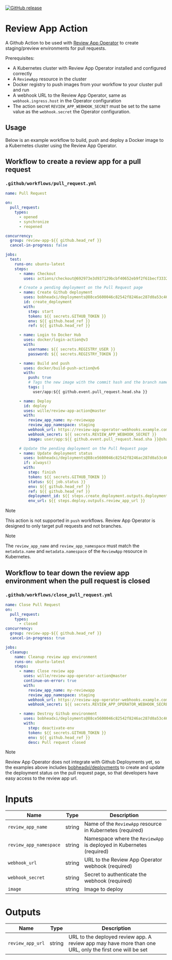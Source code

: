 [![GitHub release](https://img.shields.io/github/release/wille/review-app-action.svg?style=flat-square)](https://github.com/wille/review-app-action/releases/latest)

# Review App Action

A Github Action to be used with [Review App Operator](https://github.com/wille/review-app-operator) to create staging/preview environments for pull requests.

Prerequisites:
- A Kubernetes cluster with Review App Operator installed and configured correctly
- A `ReviewApp` resource in the cluster
- Docker registry to push images from your workflow to your cluster pull and run
- A webhook URL to the Review App Operator, same as `webhook.ingress.host` in the Operator configuration
- The action secret `REVIEW_APP_WEBHOOK_SECRET` must be set to the same value as the `webhook.secret` the Operator configuration.

## Usage

Below is an example workflow to build, push and deploy a Docker image to a Kubernetes cluster using the Review App Operator.

## Workflow to create a review app for a pull request


### `.github/workflows/pull_request.yml`

```yaml
name: Pull Request

on:
  pull_request:
    types:
      - opened
      - synchronize
      - reopened

concurrency:
  group: review-app-${{ github.head_ref }}
  cancel-in-progress: false

jobs:
  test:
    runs-on: ubuntu-latest
    steps:
      - name: Checkout
        uses: actions/checkout@692973e3d937129bcbf40652eb9f2f61becf3332 # 4.1.7

      # Create a pending deployment on the Pull Request page
      - name: Create Github deployment
        uses: bobheadxi/deployments@88ce5600046c82542f8246ac287d0a53c461bca3
        id: create_deployment
        with:
          step: start
          token: ${{ secrets.GITHUB_TOKEN }}
          env: ${{ github.head_ref }}
          ref: ${{ github.head_ref }}

      - name: Login to Docker Hub
        uses: docker/login-action@v3
        with:
          username: ${{ secrets.REGISTRY_USER }}
          password: ${{ secrets.REGISTRY_TOKEN }}

      - name: Build and push
        uses: docker/build-push-action@v6
        with:
          push: true
          # Tags the new image with the commit hash and the branch name
          tags: |
            user/app:${{ github.event.pull_request.head.sha }}

      - name: Deploy
        id: deploy
        uses: wille/review-app-action@master
        with:
          review_app_name: my-reviewapp
          review_app_namespace: staging
          webhook_url: https://review-app-operator-webhooks.example.com
          webhook_secret: ${{ secrets.REVIEW_APP_WEBHOOK_SECRET }}
          image: user/app:${{ github.event.pull_request.head.sha }}@sha256:${{ steps.build.outputs.digest }}

      # Update the pending deployment on the Pull Request page
      - name: Update deployment status
        uses: bobheadxi/deployments@88ce5600046c82542f8246ac287d0a53c461bca3
        if: always()
        with:
          step: finish
          token: ${{ secrets.GITHUB_TOKEN }}
          status: ${{ job.status }}
          env: ${{ github.head_ref }}
          ref: ${{ github.head_ref }}
          deployment_id: ${{ steps.create_deployment.outputs.deployment_id }}
          env_url: ${{ steps.deploy.outputs.review_app_url }}
```


> [!NOTE]  
> This action is not supported in `push` workflows. Review App Operator is designed to only target pull requests and not branches.

> [!NOTE]
> The `review_app_name` and `review_app_namespace` must match the `metadata.name` and `metadata.namespace` of the `ReviewApp` resource in Kubernetes.


## Workflow to tear down the review app environment when the pull request is closed
### `.github/workflows/close_pull_request.yml`

```yaml
name: Close Pull Request
on:
  pull_request:
    types:
      - closed
concurrency:
  group: review-app-${{ github.head_ref }}
  cancel-in-progress: true

jobs:
  cleanup:
    name: Cleanup review app environment
    runs-on: ubuntu-latest
    steps:
      - name: Close review app
        uses: wille/review-app-operator-action@master
        continue-on-error: true
        with:
          review_app_name: my-reviewapp
          review_app_namespace: staging
          webhook_url: https://review-app-operator-webhooks.example.com
          webhook_secret: ${{ secrets.REVIEW_APP_OPERATOR_WEBHOOK_SECRET }}

      - name: Destroy Github environment
        uses: bobheadxi/deployments@88ce5600046c82542f8246ac287d0a53c461bca3
        with:
          step: deactivate-env
          token: ${{ secrets.GITHUB_TOKEN }}
          env: ${{ github.head_ref }}
          desc: Pull request closed
```

> [!NOTE]
> Review App Operator does not integrate with Github Deployments yet, so the examples above includes [bobheadxi/deployments](https://github.com/bobheadxi/deployments) to create and update the deployment status on the pull request page, so that developers have easy access to the review app url.

# Inputs

| Name | Type | Description |
|------|-------------|----------|
| `review_app_name` | string | Name of the `ReviewApp` resource in Kubernetes (required) |
| `review_app_namespace` | string | Namespace where the `ReviewApp` is deployed in Kubernetes (required) |
| `webhook_url` | string | URL to the Review App Operator webhook (required) |
| `webhook_secret` | string | Secret to authenticate the webhook (required) |
| `image` | string | Image to deploy |

# Outputs

| Name | Type | Description |
|------|-------------|----------|
| `review_app_url` | string | URL to the deployed review app. A review app may have more than one URL, only the first one will be set |